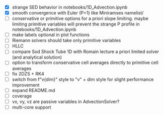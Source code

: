 - [x] strange SED behavior in notebooks/1D_Advection.ipynb
- [x] smooth convergence with Euler (P=1) like Miniramses namelist/
- [ ] conservative or primitive options for a priori slope limiting. maybe limiting primitive variables will prevent the strange P profile in notebooks/1D_Advection.ipynb
- [ ] make labels optional in plot functions
- [ ] Riemann solvers should take only primitive variables
- [ ] HLLC
- [ ] compare Sod Shock Tube 1D with Romain lecture a priori limited solver (and analytical solution)
- [ ] option to transform conservative cell averages directly to primitive cell averages
- [ ] fix 2DZS + RK4
- [ ] switch from f"v{dim}" style to "v" + dim style for slight performance improvement
- [ ] expand README.md
- [ ] coverage
- [ ] vx, vy, vz are passive variables in AdvectionSolver?
- [ ] multi-core support
